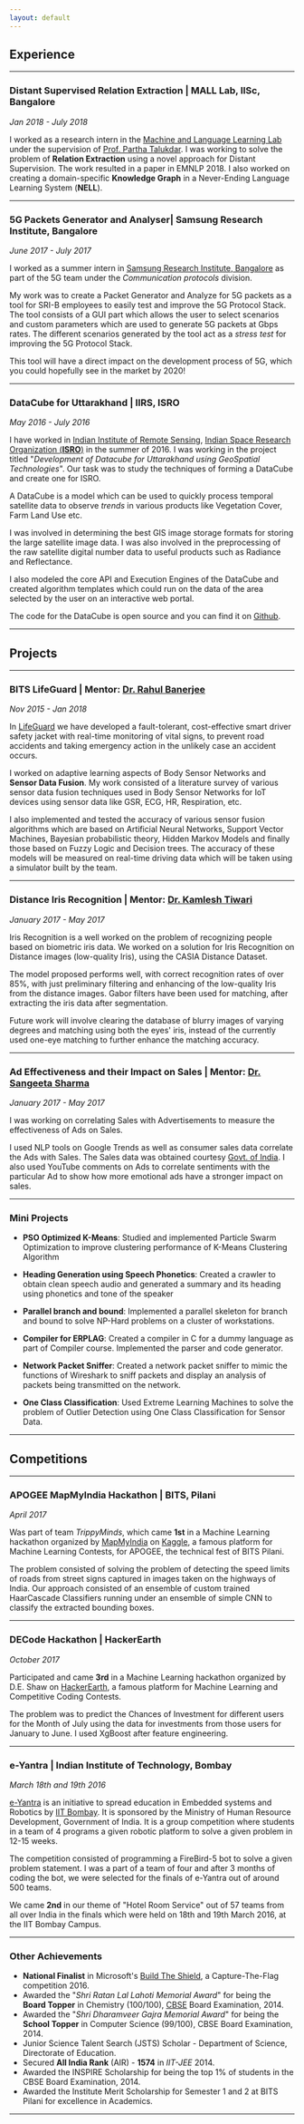 ```yaml
---
layout: default
---
```


## Experience 
---

### **Distant Supervised Relation Extraction | MALL Lab, IISc, Bangalore**

*Jan 2018 - July 2018*

I worked as a research intern in the [Machine and Language Learning Lab](http://malllabiisc.github.io/) under the supervision of 
[Prof. Partha Talukdar](http://talukdar.net/). I was working to solve the problem of **Relation Extraction** using a novel approach for Distant Supervision. The work resulted in a paper in EMNLP 2018. 
I also worked on creating a domain-specific **Knowledge Graph** in a 
Never-Ending Language Learning System (**NELL**). 

---

### **5G Packets Generator and Analyser| Samsung Research Institute, Bangalore**

*June 2017 - July 2017*

I worked as a summer intern in [Samsung Research Institute, Bangalore](http://www.samsung.com/in/aboutsamsung/samsungelectronics/india/rnd/) as
part of the 5G team under the _Communication protocols_ division.

My work was to create a Packet Generator and Analyze for 5G packets as a tool
for SRI-B employees to easily test and improve the 5G Protocol Stack. The tool consists of a GUI part which allows the user to select scenarios and custom
parameters which are used to generate 5G packets at Gbps rates. The different
scenarios generated by the tool act as a *stress test* for improving the 
5G Protocol Stack.

This tool will have a direct impact on the development process of 5G, which you
could hopefully see in the market by 2020!

---

### **DataCube for Uttarakhand | IIRS, ISRO**

*May 2016 - July 2016*

I have worked in [Indian Institute of Remote Sensing](http://www.iirs.gov.in/), [Indian Space Research 
Organization (**ISRO**)](http://www.isro.gov.in/) in the summer of 2016. I was working in the project 
titled "*Development of Datacube for Uttarakhand using GeoSpatial Technologies*".
Our task was to study the techniques of forming a DataCube and create one for ISRO.

A DataCube is a model which can be used to quickly process temporal satellite data to observe _trends_ in various products like Vegetation Cover, Farm Land Use etc.

I was involved in determining the best GIS image storage formats for storing the 
large satellite image data. I was also involved in the preprocessing of the raw 
satellite digital number data to useful products such as Radiance and Reflectance. 

I also modeled the core API and Execution Engines of the DataCube and created 
algorithm templates which could run on the data of the area selected by the 
user on an interactive web portal. 

The code for the DataCube is open source and you can find it on [Github](http://github.com/sharat910/datacube-iirs).

---

## Projects

---

### **BITS LifeGuard | Mentor: [Dr. Rahul Banerjee](http://www.bits-pilani.ac.in/pilani/rahulbanerjee/profile)**

*Nov 2015 - Jan 2018*

In [LifeGuard](http://www.bits-pilani.ac.in/pilani/ProjectBITSLifeGuard/Home) we have developed a fault-tolerant, cost-effective smart driver 
safety jacket with real-time monitoring of vital signs, to prevent road 
accidents and taking emergency action in the unlikely case an accident occurs.

I worked on adaptive learning aspects of Body Sensor Networks 
and **Sensor Data Fusion**. My work consisted of a literature survey of various sensor
data fusion techniques used in Body Sensor Networks for IoT devices using 
sensor data like GSR, ECG, HR, Respiration, etc.

I also implemented and tested the accuracy of various sensor fusion 
algorithms which are based on Artificial Neural Networks, Support Vector Machines,
Bayesian probabilistic theory, Hidden Markov Models and finally those 
based on Fuzzy Logic and Decision trees. The accuracy of these models will be 
measured on real-time driving data which will be taken using a simulator built by the team.

---

### **Distance Iris Recognition | Mentor: [Dr. Kamlesh Tiwari](http://www.bits-pilani.ac.in/pilani/kamleshtiwari/profile)**

*January 2017 - May 2017*

Iris Recognition is a well worked on the problem of recognizing people based on
biometric iris data. We worked on a solution for Iris Recognition on 
Distance images (low-quality Iris), using the CASIA Distance Dataset.

The model proposed performs well, with correct recognition rates of over
85%, with just preliminary filtering and enhancing 
of the low-quality Iris from the distance images. Gabor filters have been used for matching, after extracting the iris data after segmentation.

Future work will involve clearing the database of blurry images of varying
degrees and matching using both the eyes' iris, instead of the currently
used one-eye matching to further enhance the matching accuracy.

---

### **Ad Effectiveness and their Impact on Sales | Mentor: [Dr. Sangeeta Sharma](http://www.bits-pilani.ac.in/pilani/sang/profile)**

*January 2017 - May 2017*

I was working on correlating Sales with Advertisements to measure the effectiveness of Ads on Sales. 

I used NLP tools on Google Trends as well as consumer sales data correlate the Ads with Sales. 
The Sales data was obtained courtesy [Govt. of India](http://data.gov.in/). 
I also used YouTube comments on Ads to correlate sentiments with the particular Ad to show how more emotional ads have a stronger impact on sales.

---

### Mini Projects

* **PSO Optimized K-Means**: Studied and implemented Particle Swarm Optimization to improve clustering performance of K-Means Clustering Algorithm

* **Heading Generation using Speech Phonetics**: Created a crawler to obtain clean speech audio and generated a summary and its heading using phonetics and tone of the speaker

* **Parallel branch and bound**: Implemented a parallel skeleton for branch and bound to solve NP-Hard problems on a cluster of workstations. 

* **Compiler for ERPLAG**: Created a compiler in C for a dummy language as part of Compiler course. Implemented the parser and code generator.

* **Network Packet Sniffer**: Created a network packet sniffer to mimic the functions of Wireshark to sniff packets and display an analysis of packets being transmitted on the network.

* **One Class Classification**: Used Extreme Learning Machines to solve the problem of Outlier Detection using One Class Classification for Sensor Data.

---

## Competitions

---

### **APOGEE MapMyIndia Hackathon | BITS, Pilani**

*April 2017*

Was part of team *TrippyMinds*, which came **1st** in a Machine Learning hackathon 
organized by [MapMyIndia](www.mapmyindia.com/) on [Kaggle](https://inclass.kaggle.com/c/mapmyindia2), a famous platform for Machine Learning Contests, for APOGEE, the technical fest of BITS Pilani.

The problem consisted of solving the problem of detecting the speed limits 
of roads from street signs captured in images taken on the highways of India. Our approach consisted of an ensemble of custom trained 
HaarCascade Classifiers running under an ensemble of simple CNN to 
classify the extracted bounding boxes.

---

### **DECode Hackathon | HackerEarth**

*October 2017*

Participated and came **3rd** in a Machine Learning hackathon 
organized by D.E. Shaw on [HackerEarth](https://www.hackerearth.com/challenge/competitive/de-shaw-de-code/), a famous platform for Machine Learning and Competitive Coding Contests. 

The problem was to predict the Chances of Investment for different users for the Month of July using the data for investments from those users for January to June. I used XgBoost after feature engineering.

---

### **e-Yantra | Indian Institute of Technology, Bombay**

*March 18th and 19th 2016*

[e-Yantra](http://portal.e-yantra.org/) is an initiative to spread education in Embedded systems and Robotics
by [IIT Bombay](http://www.iitb.ac.in/). It is sponsored by the Ministry of Human Resource Development, 
Government of India. It is a group competition where students in a team of 4 
programs a given robotic platform to solve a given problem in 12-15 weeks.

The competition consisted of programming a FireBird-5 bot to solve a given problem
statement. I was a part of a team of four and after 3 months of coding the bot, 
we were selected for the finals of e-Yantra out of around 500 teams. 

We came **2nd** in our theme of "Hotel Room Service" out of 57 teams from all 
over India in the finals which were held on 18th and 19th March 2016, at the 
IIT Bombay Campus.

---

### Other Achievements

* **National Finalist** in Microsoft's [Build The Shield](https://buildtheshield.microsoft.com/india/), a Capture-The-Flag competition 2016.
* Awarded the "*Shri Ratan Lal Lahoti Memorial Award*" for being the **Board Topper** in Chemistry (100/100), [CBSE](http://cbse.nic.in/) Board Examination, 2014.
* Awarded the "*Shri Dharamveer Gajra Memorial Award*" for being the **School Topper** in Computer Science (99/100), CBSE Board Examination, 2014.
* Junior Science Talent Search (JSTS) Scholar - Department of Science, Directorate of Education.
* Secured **All India Rank** (AIR) - **1574** in *IIT-JEE* 2014.
* Awarded the INSPIRE Scholarship for being the top 1% of students in the CBSE Board Examination, 2014.
* Awarded the Institute Merit Scholarship for Semester 1 and 2 at BITS Pilani for excellence in Academics.

---
